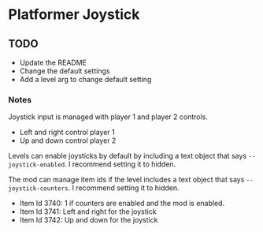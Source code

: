 # Platformer Joystick
## TODO

- Update the README
- Change the default settings
- Add a level arg to change default setting

### Notes
Joystick input is managed with player 1 and player 2 controls.
- Left and right control player 1
- Up and down control player 2

Levels can enable joysticks by default by including a text object that says `--joystick-enabled`. I recommend setting it to hidden.

The mod can manage item ids if the level includes a text object that says `--joystick-counters`. I recommend setting it to hidden.
- Item Id 3740: 1 if counters are enabled and the mod is enabled.
- Item Id 3741: Left and right for the joystick
- Item Id 3742: Up and down for the joystick